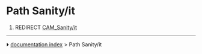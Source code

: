 # Path Sanity/it
1.  REDIRECT [CAM_Sanity/it](CAM_Sanity/it.md)



---
⏵ [documentation index](../README.md) > Path Sanity/it
